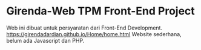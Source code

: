 # Girenda-Web TPM Front-End Project
Web ini dibuat untuk persyaratan dari Front-End Development.
https://girendadardian.github.io/Home/home.html
Website sederhana, belum ada Javascript dan PHP.


